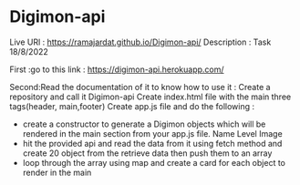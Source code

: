 # Digimon-api

Live URl : https://ramajardat.github.io/Digimon-api/
Description :
Task 18/8/2022

First :go to this link : https://digimon-api.herokuapp.com/ 

Second:Read the documentation of it to know how to use it :
Create a repository and call it Digimon-api
Create index.html file with the main three tags(header, main,footer)
Create app.js file and do the following :
   - create a constructor to generate a Digimon objects which will be rendered in the main section from your app.js file.
Name
Level
Image  
   - hit the provided api and read the data from it using fetch method and create 20 object  from the retrieve data then push them to an array 
   - loop through the array using map and create a card for each object to render in the main 
